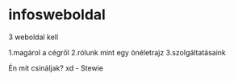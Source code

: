 # infosweboldal


3 weboldal kell

1.magárol a cégről
2.rólunk mint egy önéletrajz
3.szolgáltatásaink

Én mit csináljak? xd - Stewie